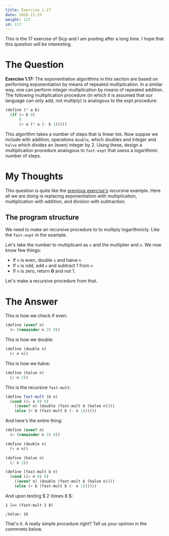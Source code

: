 ```yaml
---
title: Exercise 1.17
date: 2020-11-23
weight: 117
id: 117
---
```


This is the 17 exercise of Sicp and I am posting after a long time. I
hope that this question will be interesting.

# The Question

**Exercise 1.17:** The exponentiation algorithms in this section are based on performing
exponentiation by means of repeated multiplication. In a similar way, one can perform
integer multiplication by means of repeated addition. The following multiplication
procedure (in which it is assumed that our language can only add, not multiply) is analogous
to the expt procedure:

```scheme
(define (* a b)
  (if (= b 0)
      0
      (+ a (* a (- b 1)))))
```

This algorithm takes a number of steps that is linear to`b`. Now suppse
we include with addition, operations `double`, which doubles and integer
and `halve` which divides an (even) integer by 2.  Using these, design a
multiplication procedure analogous to `fast-expt` that usess a logarithmic
number of steps.

# My Thoughts

This question is quite like the [previous exercise's](https://benjamin-philip.github.io/sicp/sicp-ex-1-17) recursive example.
Here all we are doing is replacing exponentiation with multiplication,
multiplication with addition, and division with subtraction. 

## The program structure

We need to make an recursive procedure to to multiply logarithmicly. Like the 
`fast-expt` in the example.

Let's take the number to multiplicant as `x` and the multiplier and `n`.
We now know few things:

- If `n` is even, double `x` and halve `n`
- If `n` is odd, add `x` and subtract 1 from `n`
- If `n` is zero, return **0** and not 1.

Let's make a recursive procedure from that.

# The Answer

This is how we check if even:

```scheme
(define (even? n)
  (= (remainder n 2) 0))
```

This is how we double:

```scheme
(define (double n)
  (+ n n))
```

This is how we halve:

```scheme
(define (halve n)
  (/ n 2))
```

This is the recursive `fast-mult`:

```scheme
(define fast-mult (b n)
  (cond ((= n 0) 0)
	((even? n) (double (fast-mult b (halve n))))
	(else (+ b (fast-mult b (- n 1))))))
```

And here's the entire thing:

```scheme
(define (even? n)
  (= (remainder n 2) 0))

(define (double n)
  (+ n n))

(define (halve n)
  (/ n 2))

(define (fast-mult b n)
  (cond ((= n 0) 0)
	((even? n) (double (fast-mult b (halve n))))
	(else (+ b (fast-mult b (- n 1))))))
```


And upon testing $ 2 \times 8 $:

```
1 ]=> (fast-mult 2 8)

;Value: 16
```

That's it. A really simple procedure right? Tell us your opinion in the commnets below.
